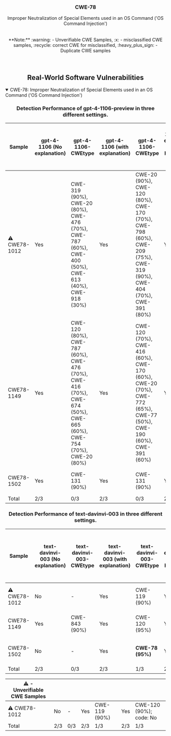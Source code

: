<p align="center">
  </a>
  <h3 align="center">CWE-78</a></h3>
  <p align="center">
    Improper Neutralization of Special Elements used in an OS Command ('OS Command Injection')<br><br><br> **Note:** :warning: - Unverifiable CWE Samples, :x: - misclassified CWE samples, :recycle: correct CWE for misclassified, :heavy_plus_sign: - Duplicate CWE samples <br><br><br>
  </p>
</p>
<div align="center">

## Real-World Software Vulnerabilities

</div>

<details open="open">
<summary>CWE-78: Improper Neutralization of Special Elements used in an OS Command ('OS Command Injection')</summary>

<h3>
    <b>
        <div align="center">
            Detection Performance of gpt-4-1106-preview in three different settings.
        </div>
    </b>
</h3>
  
<div align="center">

|  Sample   |  gpt-4-1106 (No explanation) | gpt-4-1106-CWEtype  | gpt-4-1106 (with explanation)  | gpt-4-1106-CWEtype  | gpt-4-1106 (with explanation and highlighted code segment) | gpt-4-1106-CWEtype |
|-----------|------------------------|---------------------|-----------------------------|---------------------------|-----------------------------------|-------------------|
|  :warning: CWE78-1012  |  Yes  |  CWE-319 (90%), CWE-20 (80%), CWE-476 (70%), CWE-787 (60%), CWE-400 (50%), CWE-613 (40%), CWE-918 (30%) |  Yes  |  CWE-20 (90%), CWE-120 (80%), CWE-170 (70%), CWE-798 (60%), CWE-209 (75%), CWE-319 (90%), CWE-404 (70%), CWE-391 (80%)  |  Yes  |  CWE-319 (90%), CWE-20 (80%), CWE-400 (70%), CWE-79 (60%), CWE-770 (70%); code: No  |
|   CWE78-1149  |  Yes  |  CWE-120 (80%), CWE-787 (60%), CWE-476 (70%), CWE-416 (70%), CWE-674 (50%), CWE-665 (60%), CWE-754 (70%), CWE-20 (80%)  |  Yes  |  CWE-120 (70%), CWE-416 (60%), CWE-170 (60%), CWE-20 (70%), CWE-772 (65%), CWE-77 (50%), CWE-190 (60%), CWE-391 (60%)  |  Yes  |  **CWE-78 (80%)**, CWE-676 (80%), CWE-119 (80%), CWE-754 (80%), CWE-416 (80%), CWE-722 (80%), CWE-665 (80%); **code: Yes (1/1)**  |
|  CWE78-1502  |  Yes  |  CWE-131 (90%)  |  Yes  |  CWE-131 (90%)  |  Yes  |  **CWE-78 (90%); code: Yes (1/1)**  |
|  Total                                      |  2/3  |  0/3  |  2/3  |  0/3  |  2/3  |  2/3  |

</div>

<h3>
    <b>
        <div align="center">
            Detection Performance of text-davinvi-003 in three different settings.
        </div>
    </b>
</h3>

<div align="center">

|  Sample   |  text-davinvi-003 (No explanation) | text-davinvi-003-CWEtype  | text-davinvi-003 (with explanation)  | text-davinvi-003-CWEtype  | text-davinvi-003 (with explanation and highlighted code segment) | text-davinvi-003-CWEtype |
|-----------|------------------------|---------------------|-----------------------------|---------------------------|-----------------------------------|-------------------|
|  :warning: CWE78-1012  |  No   |  -              |  Yes  |  CWE-119 (90%)     |  Yes  |  CWE-120 (90%); code: No      |
|  CWE78-1149            |  Yes  |  CWE-843 (90%)  |  Yes  |  CWE-120 (95%)     |  Yes  |  CWE-120 (100%); code: No      |
|  CWE78-1502            |  No   |  -              |  Yes  |  **CWE-78 (95%)**  |  Yes  |  **CWE-78 (100%); code: Yes**  |
|  Total                 |  2/3  |  0/3            |  2/3  |  1/3               |  2/3  |  1/3                           |
</div>

<div align="center">
  
|  :warning: - Unverifiable CWE Samples  |  |   |   |   |  |  |
|-----------|------------------------|---------------------|-----------------------------|---------------------------|-----------------------------------|-------------------|
|  :warning: CWE78-1012  |  No   |  -              |  Yes  |  CWE-119 (90%)     |  Yes  |  CWE-120 (90%); code: No      |
|  Total                 |  2/3  |  0/3            |  2/3  |  1/3               |  2/3  |  1/3                           |
</div>
</details>
